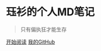 [comment]: <> (![logo]&#40;_media/img.svg&#41;)

# 珏衫的个人MD笔记

> 只有偏执狂才能生存


[开始阅读](README.md)
[我的GitHub](https://github.com/jueshancoder/)